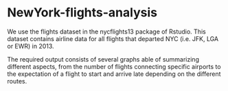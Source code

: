 # NewYork-flights-analysis
We use the flights dataset in the nycflights13 package of Rstudio. This dataset contains airline data for all flights that departed NYC (i.e. JFK, LGA or EWR) in 2013.

The required output consists of several graphs able of summarizing different aspects, from the number of flights connecting specific airports to the expectation of a flight to start and arrive late depending on the different routes. 
